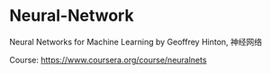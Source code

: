 # Neural-Network
Neural Networks for Machine Learning by Geoffrey Hinton, 神经网络

Course: https://www.coursera.org/course/neuralnets
